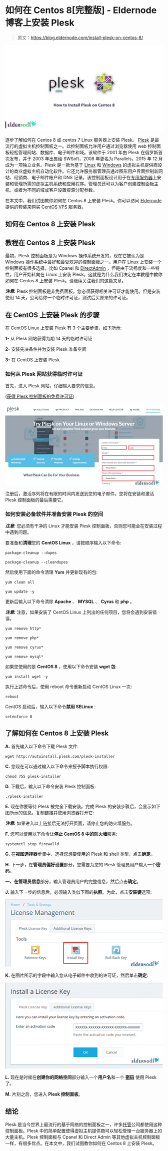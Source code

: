 # 如何在 Centos 8[完整版] - Eldernode 博客上安装 Plesk

> 原文：<https://blog.eldernode.com/install-plesk-on-centos-8/>

![How to Install Plesk on Centos 8](img/c817b2de920df7e2a275352df04383da.png)

逐步了解如何在 Centos 8 或 centos 7 Linux 服务器上安装 Plesk。 [Plesk](https://blog.eldernode.com/tag/plesk/) 是最流行的虚拟主机控制面板之一。此控制面板允许用户通过浏览器使用 web 控制面板轻松管理网站、数据库、电子邮件和域。该软件于 2001 年由 Plesk 在俄罗斯首次发布，并于 2003 年出售给 SWSoft，2008 年更名为 Parallels，2015 年 12 月成为一项独立业务。Plesk 是一款为基于 [Linux](https://blog.eldernode.com/tag/linux/) 和 [Windows](https://blog.eldernode.com/tag/windows/) 的虚拟主机提供商设计的商业虚拟主机自动化软件。它还允许服务器管理员通过图形用户界面控制新网站、经销商、电子邮件帐户和 DNS 记录。该控制面板设计用于在[专用服务器](https://eldernode.com/dedicated-server/)上安装和管理所需的虚拟主机系统和应用程序。管理员还可以为客户创建控制面板主机，或者为不同的域或客户设置资源分配参数。

在本文中，我们试图教你如何在 Centos 8 上安装 Plesk。你可以访问 [Eldernode](https://eldernode.com/) 提供的套装来购买 [CentOS VPS](https://eldernode.com/centos-vps/) 服务器。

## 如何在 Centos 8 上安装 Plesk

## 教程在 Centos 8 上安装 Plesk

最初，Plesk 控制面板是为 Windows 操作系统开发的，现在它被认为是 Windows 操作系统中最好和最受欢迎的控制面板之一。用户在 Linux 上安装一个控制面板有很多选择，比如 Cpanel 和 [DirectAdmin](https://blog.eldernode.com/tag/directadmin/) ，但是由于流畅度和一些特性，用户开始转向在 Linux 上安装 Plesk。这就是为什么我们决定在本教程中教你如何在 Centos 8 上安装 Plesk。请继续关注我们的这篇文章。

***注意:*** Plesk 控制面板是非免费面板，您必须获得相关许可证才能使用。但是安装使用 14 天，公司给你一个临时许可证，测试后买原来的许可证。

## 在 CentOS 上安装 Plesk 的步骤

在 CentOS Linux 上安装 Plesk 有 3 个主要步骤，如下所示:

**1-** 从 Plesk 网站获得为期 14 天的临时许可证

**2-** 安装先决条件并为安装 Plesk 准备空间

**3-** 在 CentOS 上安装 Plesk

### 如何从 Plesk 网站获得临时许可证

首先，进入 Plesk 网站，仔细输入要求的信息。

([获得 Plesk 控制面板的免费许可证](http://page.plesk.com/plesk-onyx-free-download))

![How to get a temporary license from Plesk site](img/7b88926538276f302c42d2334f5cca49.png)

注册后，激活序列将在有限的时间内发送到您的电子邮件。您将在安装和激活 Plesk 控制面板的最后需要它。

### 如何安装必备软件并准备安装 Plesk 的空间

***注意:*** 您必须有干净的 Linux 才能安装 Plesk 控制面板，否则您可能会在安装过程中遇到问题。

要准备和**清理**您的 **CentOS Linux** ，请按顺序输入以下命令:

```
package-cleanup --dupes
```

```
package-cleanup --cleandupes
```

然后使用下面的命令清理 **Yum** 并更新现有的包:

```
yum clean all
```

```
yum update -y
```

更新后输入以下命令清除 **Apache** 、 **MYSQL** 、 **Cyrus** 和 **php** 。

***注意:*** 注意，如果安装了 CentOS Linux 上列出的任何项目，您将会遇到安装错误。

```
yum remove http*
```

```
yum remove php*
```

```
yum remove cyrus*
```

```
yum remove mysql*
```

如果您使用的是 **CentOS 8** ，使用以下命令安装 **wget 包**:

```
yum install wget -y
```

执行上述命令后，使用 reboot 命令重新启动 CentOS Linux 一次:

```
reboot
```

CentOS 启动后，输入以下命令**禁用 SELinux** :

```
setenforce 0
```

## 了解如何在 Centos 8 上安装 Plesk

**A.** 首先输入以下命令下载 Plesk 文件:

```
wget http://autoinstall.plesk.com/plesk-installer
```

**C.** 您现在可以通过输入以下命令来授予脚本执行权限:

```
chmod 755 plesk-installer
```

**D.** 下载后，输入以下命令安装 Plesk 控制面板:

```
./plesk-installer
```

**E.** 现在你要等待 Plesk 被完全下载安装。完成 Plesk 的安装步骤后，会显示如下图所示的信息。复制链接并使用浏览器打开它:

***注意:*** 如果进入以上链接后无法打开页面，请停止您的防火墙服务。

**F.** 您可以使用以下命令让**停止 **CentOS 8** 中的防火墙**服务:

```
systemctl stop firewalld
```

**G.** 在**视图选择器**步骤中，选择您想要使用的 Plesk 和 shell 类型，点击**确定**。

**H.** 下一步，在**管理员偏好设置**部分，您需要为您的 Plesk 管理员用户输入一个**密码**。

**一、**在**管理员信息**部分，输入管理员用户的完整信息，然后点击**确定**。

**J.** 输入下一步的信息后，必须输入类似下图的**执照**。为此，点击**安装键**选项:

![how to install key in plesk installation on centos](img/08f04d71dfcea937790acf7bcdfbf250.png)

**K.** 在图片所示的字段中输入您从电子邮件中收到的许可证，然后单击**确定**:

![Tutorial install key in plesk installation on centos](img/a9e5f5f4f1d0b7fc3f50fb79e21872ed.png)

**L.** 现在是时候在**创建你的网络空间**部分输入一个**用户名**和一个 [**密码**](https://blog.eldernode.com/password-protect-sites-in-plesk/) 使用 Plesk 了。

**M.** 片刻之后，您进入 **Plesk 控制面板**。

## 结论

Plesk 是当今世界上最流行的基于网络的控制面板之一，许多[托管](https://blog.eldernode.com/what-is-hosting-a-website-mean/)公司都使用这种控制面板。Plesk 中的简单配置使得虚拟主机提供商可以轻松管理一台服务器上的大量主机。Plesk 控制面板与 Cpanel 和 Direct Admin 等其他虚拟主机控制面板一样，有很多优点。在本文中，我们试图教你如何在 Centos 8 上安装 Plesk。